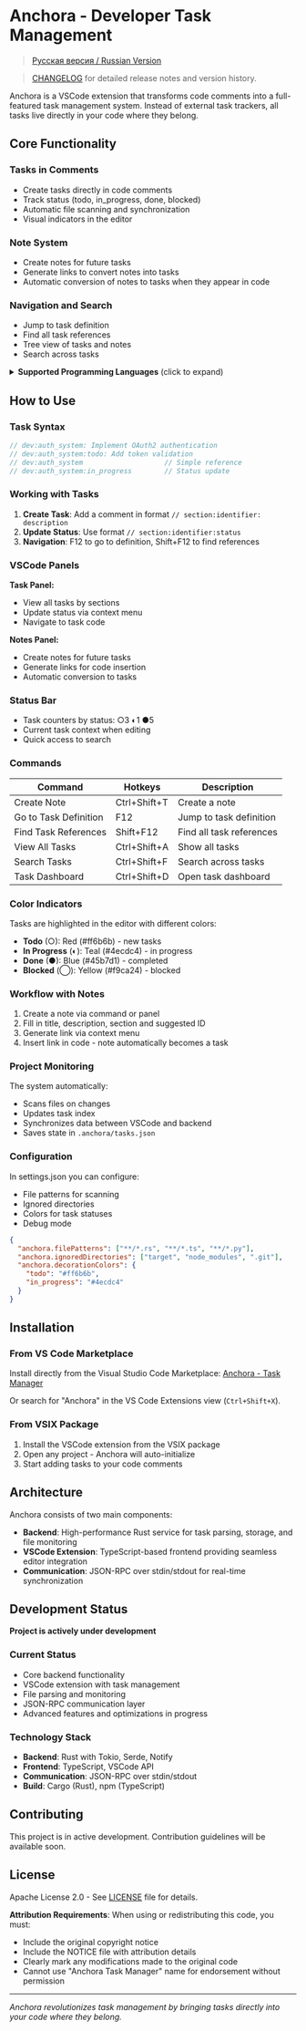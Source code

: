# Anchora - Developer Task Management
> [Русская версия / Russian Version](doc/README_RU.md)

> [CHANGELOG](https://github.com/vremyavnikuda/anchora/blob/master/vscode/CHANGELOG.md) for detailed release notes and version history.

Anchora is a VSCode extension that transforms code comments into a full-featured task management system. Instead of external task trackers, all tasks live directly in your code where they belong.

## Core Functionality

### Tasks in Comments
- Create tasks directly in code comments
- Track status (todo, in_progress, done, blocked)
- Automatic file scanning and synchronization
- Visual indicators in the editor

### Note System
- Create notes for future tasks
- Generate links to convert notes into tasks
- Automatic conversion of notes to tasks when they appear in code

### Navigation and Search
- Jump to task definition
- Find all task references
- Tree view of tasks and notes
- Search across tasks

<details>
<summary><strong>Supported Programming Languages</strong> (click to expand)</summary>

### Anchora supports a wide range of programming languages:

- Rust (.rs), C (.c), C++ (.cpp, .cc, .cxx), C# (.cs), Go (.go)
- JavaScript (.js), TypeScript (.ts), JSX (.jsx), TSX (.tsx)
- HTML (.html), CSS (.css), SCSS (.scss), SASS (.sass), LESS (.less)
- Vue (.vue), Svelte (.svelte)
- Python (.py), Java (.java), PHP (.php), Ruby (.rb)
- Shell (.sh), PowerShell (.ps1), Batch (.bat, .cmd)
- Swift (.swift), Kotlin (.kt), Dart (.dart)
- Objective-C (.m, .mm)
- Haskell (.hs), F# (.fs), OCaml (.ml), Clojure (.clj), Elm (.elm)
- Java (.java), Kotlin (.kt), Scala (.scala), Clojure (.clj)
- Julia (.jl), R (.r), Lua (.lua), Perl (.pl, .pm)
- Erlang (.erl), Elixir (.ex, .exs)
- Docker (.dockerfile), Terraform (.tf), HCL (.hcl)
- YAML (.yaml, .yml), TOML (.toml), JSON (.json), XML (.xml)
- INI (.ini), CFG (.cfg), CONF (.conf)
- Markdown (.md), reStructuredText (.rst), LaTeX (.tex)
- SQL (.sql)
- Visual Basic (.vb)

</details>

## How to Use

### Task Syntax

```rust
// dev:auth_system: Implement OAuth2 authentication
// dev:auth_system:todo: Add token validation
// dev:auth_system                    // Simple reference
// dev:auth_system:in_progress        // Status update
```

### Working with Tasks

1. **Create Task**: Add a comment in format `// section:identifier: description`
2. **Update Status**: Use format `// section:identifier:status`
3. **Navigation**: F12 to go to definition, Shift+F12 to find references

### VSCode Panels

**Task Panel:**
- View all tasks by sections
- Update status via context menu
- Navigate to task code

**Notes Panel:**
- Create notes for future tasks
- Generate links for code insertion
- Automatic conversion to tasks

### Status Bar
- Task counters by status: ○3 ◐1 ●5
- Current task context when editing
- Quick access to search

### Commands

| Command | Hotkeys | Description |
|---------|---------|-------------|
| Create Note | Ctrl+Shift+T | Create a note |
| Go to Task Definition | F12 | Jump to task definition |
| Find Task References | Shift+F12 | Find all task references |
| View All Tasks | Ctrl+Shift+A | Show all tasks |
| Search Tasks | Ctrl+Shift+F | Search across tasks |
| Task Dashboard | Ctrl+Shift+D | Open task dashboard |

### Color Indicators

Tasks are highlighted in the editor with different colors:
- **Todo** (○): Red (#ff6b6b) - new tasks
- **In Progress** (◐): Teal (#4ecdc4) - in progress
- **Done** (●): Blue (#45b7d1) - completed
- **Blocked** (◯): Yellow (#f9ca24) - blocked

### Workflow with Notes

1. Create a note via command or panel
2. Fill in title, description, section and suggested ID
3. Generate link via context menu
4. Insert link in code - note automatically becomes a task

### Project Monitoring

The system automatically:
- Scans files on changes
- Updates task index
- Synchronizes data between VSCode and backend
- Saves state in `.anchora/tasks.json`

### Configuration

In settings.json you can configure:
- File patterns for scanning
- Ignored directories
- Colors for task statuses
- Debug mode

```json
{
  "anchora.filePatterns": ["**/*.rs", "**/*.ts", "**/*.py"],
  "anchora.ignoredDirectories": ["target", "node_modules", ".git"],
  "anchora.decorationColors": {
    "todo": "#ff6b6b",
    "in_progress": "#4ecdc4"
  }
}
```

## Installation

### From VS Code Marketplace
Install directly from the Visual Studio Code Marketplace:
[Anchora - Task Manager](https://marketplace.visualstudio.com/items?itemName=vremyavnikuda.anchora)

Or search for "Anchora" in the VS Code Extensions view (`Ctrl+Shift+X`).

### From VSIX Package
1. Install the VSCode extension from the VSIX package
2. Open any project - Anchora will auto-initialize
3. Start adding tasks to your code comments

## Architecture

Anchora consists of two main components:
- **Backend**: High-performance Rust service for task parsing, storage, and file monitoring
- **VSCode Extension**: TypeScript-based frontend providing seamless editor integration
- **Communication**: JSON-RPC over stdin/stdout for real-time synchronization

## Development Status

**Project is actively under development**

### Current Status
- Core backend functionality
- VSCode extension with task management
- File parsing and monitoring
- JSON-RPC communication layer
- Advanced features and optimizations in progress

### Technology Stack
- **Backend**: Rust with Tokio, Serde, Notify
- **Frontend**: TypeScript, VSCode API
- **Communication**: JSON-RPC over stdin/stdout
- **Build**: Cargo (Rust), npm (TypeScript)

## Contributing

This project is in active development. Contribution guidelines will be available soon.

## License

Apache License 2.0 - See [LICENSE](LICENSE) file for details.

**Attribution Requirements**: When using or redistributing this code, you must:
- Include the original copyright notice
- Include the NOTICE file with attribution details
- Clearly mark any modifications made to the original code
- Cannot use "Anchora Task Manager" name for endorsement without permission

---

*Anchora revolutionizes task management by bringing tasks directly into your code where they belong.*
